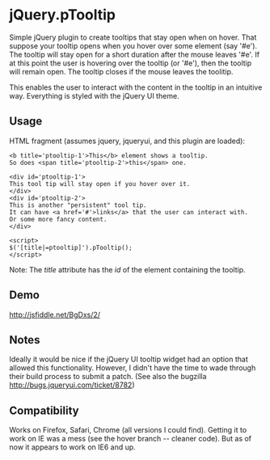 jQuery.pTooltip
===============

Simple jQuery plugin to create tooltips that stay open when on hover. That
suppose your tooltip opens when you hover over some element (say '#e'). The
tooltip will stay open for a short duration after the mouse leaves '#e'. If at
this point the user is hovering over the tooltip (or '#e'), then the tooltip
will remain open. The tooltip closes if the mouse leaves the toolitip.

This enables the user to interact with the content in the tooltip in an
intuitive way. Everything is styled with the jQuery UI theme.

Usage
-----

HTML fragment (assumes jquery, jqueryui, and this plugin are loaded):

    <b title='ptooltip-1'>This</b> element shows a tooltip.
    So does <span title='ptooltip-2'>this</span> one.

    <div id='ptooltip-1'>
	This tool tip will stay open if you hover over it.
    </div>
    <div id='ptooltip-2'>
	This is another "persistent" tool tip.
	It can have <a href='#'>links</a> that the user can interact with.
	Or some more fancy content.
    </div>

    <script>
	$('[title|=ptooltip]').pTooltip();
    </script>

Note: The *title* attribute has the *id* of the element containing the tooltip.

Demo
----

http://jsfiddle.net/BgDxs/2/


Notes
-----

Ideally it would be nice if the jQuery UI tooltip widget had an option that allowed this functionality.
However, I didn't have the time to wade through their build process to submit a patch.
(See also the bugzilla http://bugs.jqueryui.com/ticket/8782)

Compatibility
-----
Works on Firefox, Safari, Chrome (all versions I could find).
Getting it to work on IE was a mess (see the hover branch -- cleaner code).
But as of now it appears to work on IE6 and up.
